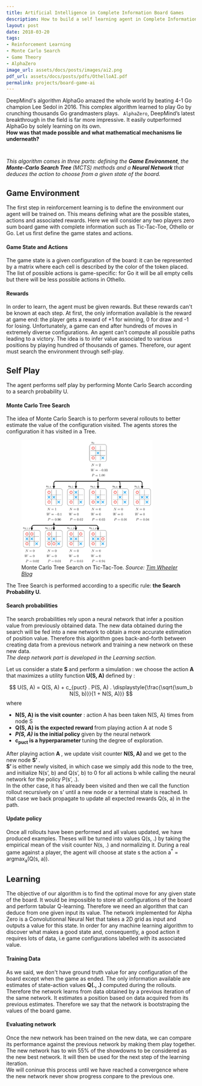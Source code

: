 ```yaml
---
title: Artificial Intelligence in Complete Information Board Games
description: How to build a self learning agent in Complete Information Board Games ?
layout: post
date: 2018-03-20
tags: 
- Reinforcement Learning
- Monte Carlo Search 
- Game Theory 
- AlphaZero
image_url: assets/docs/posts/images/ai2.png
pdf_url: assets/docs/posts/pdfs/OthelloAI.pdf
permalink: projects/board-game-ai
---
```


DeepMind's algorithm AlphaGo amazed the whole world by beating 4-1 Go champion Lee Sedol in 2016. This complex algorithm learned to play Go by crunching thousands Go grandmasters plays. <code class="highlighter-rouge"> AlphaZero</code>, DeepMind’s latest breakthrough in the field is far more impressive. It easily outperformed AlphaGo by solely learning on its own. 
<br> <b> How was that made possible and what mathematical mechanisms lie underneath? </b>

<p style="padding-top: 2em;"  > <em>This algorithm comes in three parts: defining the <b>Game Environment</b>, the <b>Monte-Carlo Search Tree </b> (MCTS) methods and a <b> Neural Network </b> that deduces the action to choose from a given state of the board. </em> </p>

<h2> Game Environment </h2>
The first step in reinforcement learning is to define the environment our agent will be trained on. This means defining what are the possible states, actions and associated rewards. Here we will consider any two players zero sum board game with complete information such as Tic-Tac-Toe, Othello or Go. Let us first define the game states and actions. 

<h4> Game State and Actions </h4>
The game state is a given configuration of the board: it can be represented by a matrix where each cell is described by the color of the token placed.
The list of possible actions is game-specific: for Go it will be all empty cells but there will be less possible actions in Othello.

<h4> Rewards </h4>
In order to learn, the agent must be given rewards. But these rewards can't be known at each step. At first, the only information available is the reward at   game end: the player gets a reward of +1 for winning, 0 for draw and -1 for losing. Unfortunately, a game can end after hundreds of moves in extremely diverse configurations. An agent can't compute all possible paths leading to a victory. The idea is to infer value associated to various positions by playing hundred of thousands of games. Therefore, our agent must search the environment through self-play.

<h2> Self Play </h2>
The agent performs self play by performing Monte Carlo Search according to a search probability U. 

<h4>Monte Carlo Tree Search </h4>
The idea of Monte Carlo Search is to perform several rollouts to better estimate the value of the configuration visited.
The agents stores the configuration it has visited in a Tree.

<div class="row offset-3">
<figure>
  <img src="assets/docs/posts/images/mcts.png" alt="Tree Search" style="width: 25em">
  <figcaption> Monte Carlo Tree Search on Tic-Tac-Toe. <em>  Source: <a href="http://tim.hibal.org/blog/alpha-zero-how-and-why-it-works/"> Tim Wheeler Blog </a> </em></figcaption>
</figure>
</div>

The Tree Search is performed according to a specific rule: <b> the Search Probability U. </b>

<h4>Search probabilities </h4>

The search probabilities rely upon a neural network that infer a position value from previously obtained data. The new data obtained during the search will be fed into a new network to obtain a more accurate estimation of position value. Therefore this algorithm goes back-and-forth between creating data from a previous network and training a new network on these new data. 
<br> <em> The deep network part is developed in the Learning section.</em>
<p>
Let us consider a state <b> S </b> and perform a simulation : we choose the action <b> A </b> that maximizes a utility function <b> U(S, A) </b> defined by : 

$$ U(S, A) = Q(S, A) + c_{puct} . P(S, A) . \displaystyle{\frac{\sqrt{\sum_b N(S, b)}}{1 + N(S, A)}} $$
where
<ul>
    <li> <b>N(S, A) is the visit counter</b> : action A has been taken N(S, A) times from node S </li>
    <li> <b>Q(S, A) is the expected reward </b> from playing action A at node S </li>
    <li> <b> <em> P(S, A) </em> is the initial policy </b> given by the neural network </li>
    <li> <b> c<sub>puct</sub> is a hyperparameter </b> tuning the degree of exploration. </li>
</ul>

<p>
After playing action <b> A </b>, we update visit counter <b> N(S, A) </b> and we get to the new node <b> S’ </b>. 
<br>
<b>S’ </b> is either newly visited, in which case we simply add this node to the tree, and initialize N(s’, b) and Q(s’, b) to 0 for all actions b while calling the neural network for the policy P(s’, .). 
<br>
In the other case, it has already been visited and then we call the function rollout recursively on s’ until a new node or a terminal state is reached. 
In that case we back propagate to update all expected rewards Q(s, a)  in the path.
</p>

<h4>Update policy</h4>
<p>
Once all rollouts have been performed and all values updated, we have produced examples. Theses will be turned into values Q(s, .) by taking the empirical mean of the visit counter N(s, .) and normalizing it. 
During a real game against a player, the agent will choose at state s the action a<sup>*</sup> = argmax<sub>a</sub>(Q(s, a)).
 </p>

<h2> Learning </h2>
<p>
  The objective of our algorithm is to find the optimal move for any given state of the board. It would be impossible to store all configurations of the board and perform tabular Q-learning. Therefore we need an algorithm that can deduce from one given input its value. The network implemented for Alpha Zero is a Convolutionnal Neural Net that takes a 2D grid as input and outputs a value for this state. In order for any machine learning algorithm to discover what makes a good state and, consequently, a good action it requires lots of data, i.e game configurations labelled with its associated value.
</p>

<h4>Training Data </h4>
<p>
As we said, we don't have ground truth value for any configuration of the board except when the game as ended. The only information available are estimates of state-action values <b> Q(., .) </b> computed during the rollouts. Therefore the network learns from data obtained by a previous iteration of the same network. It estimates a position based on data acquired from its previous estimates. Therefore we say that the network is bootstraping the values of the board game.
</p>

<h4>Evaluating network </h4>
<p>
Once the new network has been trained on the new data, we can compare its performance against the previous network by making them play together.
The new network has to win 55% of the showdowns to be considered as the new best network.  It will then be used for the next step of the learning iteration.
<br>
We will coninue this process until we have reached a convergence where the new network never show progress conpare to the previous one.
</p>